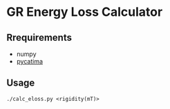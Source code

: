 GR Energy Loss Calculator
=========================

## Rrequirements

- numpy
- [pycatima](https://github.com/hrosiak/pycatima)

## Usage

```
./calc_eloss.py <rigidity(mT)>
```

